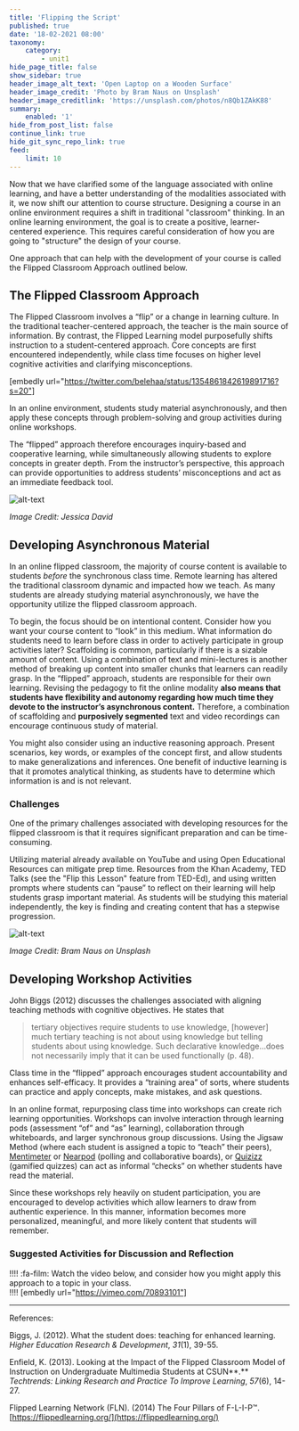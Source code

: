 ```yaml
---
title: 'Flipping the Script'
published: true
date: '18-02-2021 08:00'
taxonomy:
    category:
        - unit1
hide_page_title: false
show_sidebar: true
header_image_alt_text: 'Open Laptop on a Wooden Surface'
header_image_credit: 'Photo by Bram Naus on Unsplash'
header_image_creditlink: 'https://unsplash.com/photos/n8Qb1ZAkK88'
summary:
    enabled: '1'
hide_from_post_list: false
continue_link: true
hide_git_sync_repo_link: true
feed:
    limit: 10
---
```


Now that we have clarified some of the language associated with online learning, and have a better understanding of the modalities associated with it, we now shift our attention to course structure. Designing a course in an online environment requires a shift in traditional "classroom" thinking. In an online learning environment, the goal is to create a positive, learner-centered experience. This requires careful consideration of how you are going to "structure" the design of your course.

One approach that can help with the development of your course is called the Flipped Classroom Approach outlined below.                                            

## The Flipped Classroom Approach

The Flipped Classroom involves a “flip” or a change in learning culture. In the traditional teacher-centered approach, the teacher is the main source of information. By contrast, the Flipped Learning model purposefully shifts instruction to a student-centered approach. Core concepts are first encountered independently, while class time focuses on higher level cognitive activities and clarifying misconceptions.

[embedly url="https://twitter.com/belehaa/status/1354861842619891716?s=20"]

In an online environment, students study material asynchronously, and then apply these concepts through problem-solving and group activities during online workshops.

The “flipped” approach therefore encourages inquiry-based and cooperative learning, while simultaneously allowing students to explore concepts in greater depth. From the instructor’s perspective, this approach can provide opportunities to address students’ misconceptions and act as an immediate feedback tool.

![alt-text](chart-JessD.png "Student Centred Learning")

*Image Credit: Jessica David*

## Developing Asynchronous Material

In an online flipped classroom, the majority of course content is available to students *before* the synchronous class time. Remote learning has altered the traditional classroom dynamic and impacted how we teach. As many students are already studying material asynchronously, we have the opportunity utilize the flipped classroom approach.

To begin, the focus should be on intentional content. Consider how you want your course content to “look” in this medium. What information do students need to learn before class in order to actively participate in group activities later? Scaffolding is common, particularly if there is a sizable amount of content. Using a combination of text and mini-lectures is another method of breaking up content into smaller chunks that learners can readily grasp. In the “flipped” approach, students are responsible for their own learning. Revising the pedagogy to fit the online modality **also means that students have flexibility and autonomy regarding how much time they devote to the instructor’s asynchronous content.** Therefore, a combination of scaffolding and **purposively segmented** text and video recordings can encourage continuous study of material.

You might also consider using an inductive reasoning approach. Present scenarios, key words, or examples of the concept first, and allow students to make generalizations and inferences. One benefit of inductive learning is that it promotes analytical thinking, as students have to determine which information is and is not relevant.

### Challenges

One of the primary challenges associated with developing resources for the flipped classroom is that it requires significant preparation and can be time-consuming.

Utilizing material already available on YouTube and using Open Educational Resources can mitigate prep time. Resources from the Khan Academy, TED Talks (see the "Flip this Lesson" feature from TED-Ed), and using written prompts where students can “pause” to reflect on their learning will help students grasp important material. As students will be studying this material independently, the key is finding and creating content that has a stepwise progression.

![alt-text](bram-naus-n8Qb1ZAkK88-unsplash.jpg "Open laptop on a wood surface")

*Image Credit: Bram Naus on Unsplash*

## Developing Workshop Activities

John Biggs (2012) discusses the challenges associated with aligning teaching methods with cognitive objectives. He states that

> tertiary objectives require students to use knowledge, [however] much tertiary teaching is not about using knowledge but telling students about using knowledge. Such declarative knowledge…does not necessarily imply that it can be used functionally (p. 48).

Class time in the “flipped” approach encourages student accountability and enhances self-efficacy. It provides a “training area” of sorts, where students can practice and apply concepts, make mistakes, and ask questions.

In an online format, repurposing class time into workshops can create rich learning opportunities. Workshops can involve interaction through learning pods (assessment “of” and “as” learning), collaboration through whiteboards, and larger synchronous group discussions. Using the Jigsaw Method (where each student is assigned a topic to “teach” their peers), [Mentimeter](https://www.mentimeter.com/) or [Nearpod](https://nearpod.com/international?utm_expid=.ZVArKVVVQnSoco-KQvCRUw.1&utm_referrer=https%3A%2F%2Fwww.google.com%2F) (polling and collaborative boards), or [Quizizz](https://quizizz.com/) (gamified quizzes) can act as informal “checks” on whether students have read the material.

Since these workshops rely heavily on student participation, you are encouraged to develop activities which allow learners to draw from authentic experience. In this manner, information becomes more personalized, meaningful, and more likely content that students will remember.

### Suggested Activities for Discussion and Reflection

!!!! :fa-film: Watch the video below, and consider how you might apply this approach to a topic in your class.  
!!!! [embedly url="https://vimeo.com/70893101"]

_____________________

References:

Biggs, J. (2012). What the student does: teaching for enhanced learning. *Higher Education Research & Development*, *31*(1), 39-55.

Enfield, K. (2013). Looking at the Impact of the Flipped Classroom Model of Instruction on     Undergraduate Multimedia Students at CSUN**.** *Techtrends: Linking Research and Practice To Improve Learning*, *57*(6), 14-27.

Flipped Learning Network (FLN). (2014) The Four Pillars of F-L-I-P™. [https://flippedlearning.org/](https://flippedlearning.org/)
